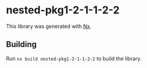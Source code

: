 # nested-pkg1-2-1-1-2-2

This library was generated with [Nx](https://nx.dev).

## Building

Run `nx build nested-pkg1-2-1-1-2-2` to build the library.
